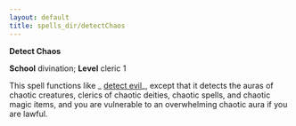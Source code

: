```yaml
---
layout: default
title: spells_dir/detectChaos
---
```

 **Detect Chaos**

**School** divination; **Level** cleric 1

This spell functions like _ [detect evil](../detectEvil#_detect-evil)_, except that it detects the auras of chaotic creatures, clerics of chaotic deities, chaotic spells, and chaotic magic items, and you are vulnerable to an overwhelming chaotic aura if you are lawful.

